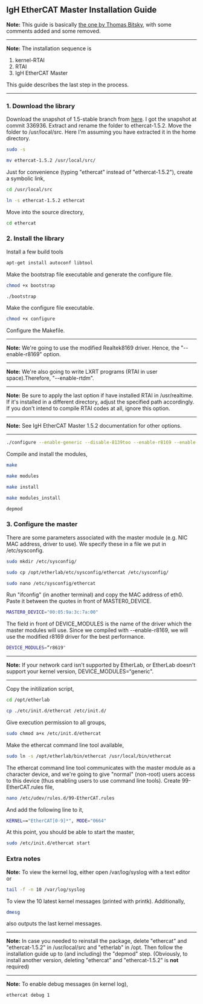 ## IgH EtherCAT Master Installation Guide 
**Note:** This guide is basically [the one by Thomas Bitsky](http://lists.etherlab.org/pipermail/etherlab-users/2015/002820.html), with some comments added and some removed.  
___
**Note:** The installation sequence is   
1. kernel-RTAI    
2. RTAI   
3. IgH EtherCAT Master 

This guide describes the last step in the process.
___
### 1. Download the library
Download the snapshot of 1.5-stable branch from [here](https://sourceforge.net/p/etherlabmaster/code/ci/stable-1.5/tree/). I got the snapshot at commit 336936.
Extract and rename the folder to ethercat-1.5.2.
Move the folder to /usr/local/src. Here I'm assuming you have extracted it in the home directory.
```bash
sudo -s
```
```bash
mv ethercat-1.5.2 /usr/local/src/
```
Just for convenience (typing "ethercat" instead of "ethercat-1.5.2"), create a symbolic link,
```bash
cd /usr/local/src
```
```bash
ln -s ethercat-1.5.2 ethercat
```
Move into the source directory,
```bash
cd ethercat
```
### 2. Install the library
Install a few build tools
```bash
apt-get install autoconf libtool
```
Make the bootstrap file executable and generate the configure file.
```bash
chmod +x bootstrap
```
```bash
./bootstrap
```
Make the configure file executable.
```bash
chmod +x configure
```
Configure the Makefile.
___
**Note:** We're going to use the modified Realtek8169 driver. Hence, the "--enable-r8169" option.   
___
**Note:** We're also going to write LXRT programs (RTAI in user space).Therefore, "--enable-rtdm".  
___
**Note:** Be sure to apply the last option if have installed RTAI in /usr/realtime. If it's installed in a different directory, adjust the specified path accordingly. If you don't intend to compile RTAI codes at all, ignore this option.   
___
**Note:** See IgH EtherCAT Master 1.5.2 documentation for other options.
___
```bash
./configure --enable-generic --disable-8139too --enable-r8169 --enable-cycles --enable-rtdm --with-rtai-dir=/usr/realtime
```
Compile and install the modules,  
```bash
make
```
```bash
make modules
```
```bash
make install
```
```bash
make modules_install
```
```bash
depmod
```
### 3. Configure the master
There are some parameters associated with the master module (e.g. NIC MAC address, driver to use). We specify these in a file we put in /etc/sysconfig. 
```bash
sudo mkdir /etc/sysconfig/
```
```bash
sudo cp /opt/etherlab/etc/sysconfig/ethercat /etc/sysconfig/
```
```bash
sudo nano /etc/sysconfig/ethercat
```
Run "ifconfig" (in another terminal) and copy the MAC address of eth0. Paste it between the quotes in front of MASTER0_DEVICE.  
```bash
MASTER0_DEVICE="00:05:9a:3c:7a:00"
```
The field in front of DEVICE_MODULES is the name of the driver which the master modules will use. Since we compiled with --enable-r8169, we will use the modified r8169 driver for the best performance. 
```bash
DEVICE_MODULES=“r8619"
```
___
**Note:** If your network card isn't supported by EtherLab, or EtherLab doesn't support your kernel version, DEVICE_MODULES=“generic".  
___
Copy the initilization script,
```bash
cd /opt/etherlab
```
```bash
cp ./etc/init.d/ethercat /etc/init.d/
```
Give execution permission to all groups,
```bash
sudo chmod a+x /etc/init.d/ethercat
```
Make the ethercat command line tool available,
```bash
sudo ln -s /opt/etherlab/bin/ethercat /usr/local/bin/ethercat
```
The ethercat command line tool communicates with the master module as a character device, and we're going to give "normal" (non-root) users access to this device (thus enabling users to use command line tools).
Create 99-EtherCAT.rules file,
```bash
nano /etc/udev/rules.d/99-EtherCAT.rules
```
And add the following line to it,
```bash
KERNEL=="EtherCAT[0-9]*", MODE="0664"
```
At this point, you should be able to start the master,
```bash
sudo /etc/init.d/ethercat start
```
### Extra notes
**Note:** To view the kernel log, either open /var/log/syslog with a text editor or
```bash
tail -f -n 10 /var/log/syslog
```
To view the 10 latest kernel messages (printed with printk). Additionally,
```bash
dmesg
```
also outputs the last kernel messages.
___
**Note:** In case you needed to reinstall the package, delete "ethercat" and "ethercat-1.5.2" in /usr/local/src and "etherlab" in /opt. Then follow the installation guide up to (and including) the "depmod" step. (Obviously, to install another version, deleting "ethercat" and "ethercat-1.5.2" is **not** required)
___
**Note:** To enable debug messages (in kernel log),
```bash
ethercat debug 1
```








